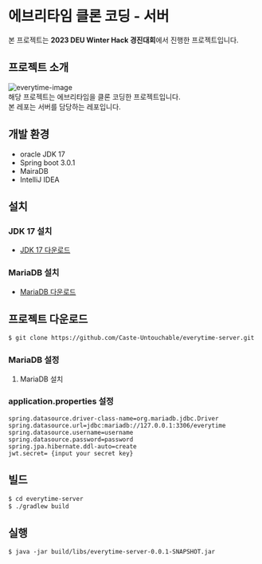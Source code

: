 # 에브리타임 클론 코딩 - 서버

본 프로젝트는 <b>2023 DEU Winter Hack 경진대회</b>에서 진행한 프로젝트입니다.

## 프로젝트 소개
![everytime-image](https://user-images.githubusercontent.com/23499675/213755696-5bbf25b1-7bbc-4bc0-b193-416aef66a3c9.png)<br>
해당 프로젝트는 에브리타임을 클론 코딩한 프로젝트입니다. <br>
본 레포는 서버를 담당하는 레포입니다. <br>


## 개발 환경
- oracle JDK 17
- Spring boot 3.0.1
- MairaDB
- IntelliJ IDEA

## 설치
### JDK 17 설치
- [JDK 17 다운로드](https://www.oracle.com/java/technologies/downloads/)

### MariaDB 설치
- [MariaDB 다운로드](https://mariadb.org/download/)

## 프로젝트 다운로드
```bash
$ git clone https://github.com/Caste-Untouchable/everytime-server.git
```

### MariaDB 설정
1. MariaDB 설치

### application.properties 설정
```properties
spring.datasource.driver-class-name=org.mariadb.jdbc.Driver
spring.datasource.url=jdbc:mariadb://127.0.0.1:3306/everytime
spring.datasource.username=username
spring.datasource.password=password
spring.jpa.hibernate.ddl-auto=create
jwt.secret= {input your secret key}
```

## 빌드
```bash
$ cd everytime-server
$ ./gradlew build
```

## 실행
```
$ java -jar build/libs/everytime-server-0.0.1-SNAPSHOT.jar
```
